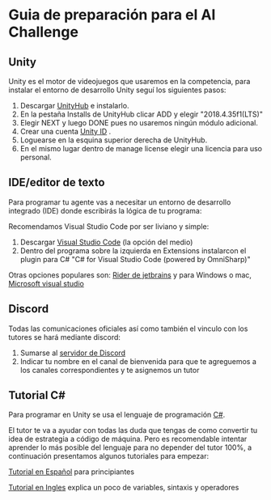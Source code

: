 # Guia de preparación para el AI Challenge


## Unity
Unity es el motor de videojuegos que usaremos en la competencia, para instalar el entorno de desarrollo Unity seguí los siguientes pasos:

1. Descargar [UnityHub](https://unity3d.com/get-unity/download) e instalarlo.
2. En la pestaña Installs de UnityHub clicar ADD y elegir "2018.4.35f1(LTS)"
3. Elegir NEXT y luego DONE pues no usaremos ningún módulo adicional.
4. Crear una cuenta [Unity ID](https://id.unity.com/account/new) .
5. Loguearse en la esquina superior derecha de UnityHub.
6. En el mismo lugar dentro de manage license elegir una licencia para uso personal.

   
## IDE/editor de texto
Para programar tu agente vas a necesitar un entorno de desarrollo integrado (IDE) donde escribirás la lógica de tu programa:

Recomendamos Visual Studio Code por ser liviano y simple:
1. Descargar [Visual Studio Code](https://visualstudio.microsoft.com/es/) (la opción del medio)
2. Dentro del programa sobre la izquierda en Extensions instalarcon el plugin para C# "C# for Visual Studio Code (powered by OmniSharp)"

Otras opciones populares son: [Rider de jetbrains](https://www.jetbrains.com/es-es/rider/) y para Windows o mac, [Microsoft visual studio](https://visualstudio.microsoft.com/es/) 


## Discord
Todas las comunicaciones oficiales así como también el vinculo con los tutores se hará mediante discord:

1.  Sumarse al [servidor de Discord](https://discord.gg/Hx3jBwsYua)
2.  Indicar tu nombre en el canal de bienvenida para que te agreguemos a los canales correspondientes y te asignemos un tutor

## Tutorial C#

Para programar en Unity se usa el lenguaje de programación [C#](https://es.wikipedia.org/wiki/C_Sharp).

El tutor te va a ayudar con todas las duda que tengas de como convertir tu idea de estrategia a código de máquina. Pero es recomendable intentar aprender lo más posible del lenguaje para no depender del tutor 100%, a continuación presentamos algunos tutoriales para empezar:

[Tutorial en Español](https://youtu.be/6W2wYwHQNT4) para principiantes

[Tutorial en Ingles](https://youtu.be/gfkTfcpWqAY?t=1125) explica un poco de variables, sintaxis y operadores


